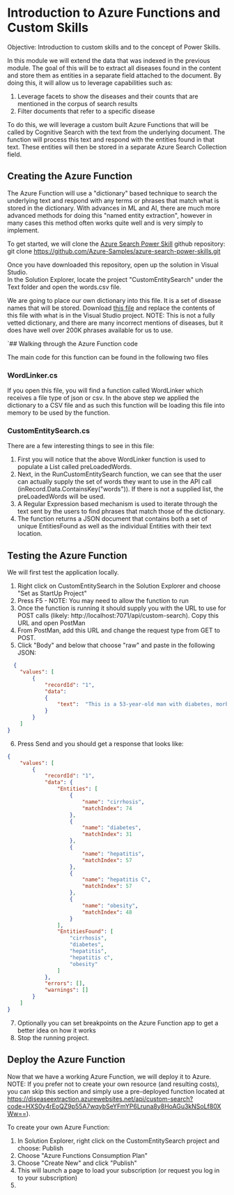 # Introduction to Azure Functions and Custom Skills
Objective: Introduction to custom skills and to the concept of Power Skills.

In this module we will extend the data that was indexed in the previous module.  The goal of this will be to extract all diseases found in the content and store them as entities in a separate field attached to the document.  By doing this, it will allow us to leverage capabilities such as:

1) Leverage facets to show the diseases and their counts that are mentioned in the corpus of search results
2) Filter documents that refer to a specific disease

To do this, we will leverage a custom built Azure Functions that will be called by Cognitive Search with the text from the underlying document.  The function will process this text and respond with the entities found in that text.  These entities will then be stored in a separate Azure Search Collection field.

## Creating the Azure Function

The Azure Function will use a "dictionary" based technique to search the underlying text and respond with any terms or phrases that match what is stored in the dictionary.  With advances in ML and AI, there are much more advanced methods for doing this "named entity extraction", however in many cases this method often works quite well and is very simply to implement.  

To get started, we will clone the [Azure Search Power Skill](https://github.com/Azure-Samples/azure-search-power-skills) github repository: git clone https://github.com/Azure-Samples/azure-search-power-skills.git

Once you have downloaded this repository, open up the solution in Visual Studio.  
In the Solution Explorer, locate the project "CustomEntitySearch" under the Text folder and open the words.csv file.

We are going to place our own dictionary into this file.  It is a set of disease names that will be stored.  Download [this file](https://kmworkshop.blob.core.windows.net/workshop-lab-files/words.csv) and replace the contents of this file with what is in the Visual Studio project.   NOTE: This is not a fully vetted dictionary, and there are many incorrect mentions of diseases, but it does have well over 200K phrases available for us to use.

`## Walking through the Azure Function code

The main code for this function can be found in the following two files

### WordLinker.cs

If you open this file, you will find a function called WordLinker which receives a file type of json or csv.  In the above step we applied the dictionary to a CSV file and as such this function will be loading this file into memory to be used by the function.

### CustomEntitySearch.cs

There are a few interesting things to see in this file: 

1) First you will notice that the above WordLinker function is used to populate a List called preLoadedWords.
2) Next, in the RunCustomEntitySearch function, we can see that the user can actually supply the set of words they want to use in the API call (inRecord.Data.ContainsKey("words")).  If there is not a supplied list, the preLoadedWords will be used.
3) A Regular Expression based mechanism is used to iterate through the text sent by the users to find phrases that match those of the dictionary.  
4) The function returns a JSON document that contains both a set of unique EntitiesFound as well as the individual Entities with their text location.

## Testing the Azure Function

We will first test the application locally.  

1) Right click on CustomEntitySearch in the Solution Explorer and choose "Set as StartUp Project"
2) Press F5 - NOTE: You may need to allow the function to run
3) Once the function is running it should supply you with the URL to use for POST calls (likely: http://localhost:7071/api/custom-search).  Copy this URL and open PostMan
4) From PostMan, add this URL and change the request type from GET to POST.
5) Click "Body" and below that choose "raw" and paste in the following JSON:

```json
  {
    "values": [
        {
            "recordId": "1",
            "data":
            {
                "text":  "This is a 53-year-old man with diabetes, morbid obesity, hepatitis C, and cirrhosis."
            }
        }
    ]
}
```

6) Press Send and you should get a response that looks like:


```json
{
    "values": [
        {
            "recordId": "1",
            "data": {
                "Entities": [
                    {
                        "name": "cirrhosis",
                        "matchIndex": 74
                    },
                    {
                        "name": "diabetes",
                        "matchIndex": 31
                    },
                    {
                        "name": "hepatitis",
                        "matchIndex": 57
                    },
                    {
                        "name": "hepatitis C",
                        "matchIndex": 57
                    },
                    {
                        "name": "obesity",
                        "matchIndex": 48
                    }
                ],
                "EntitiesFound": [
                    "cirrhosis",
                    "diabetes",
                    "hepatitis",
                    "hepatitis c",
                    "obesity"
                ]
            },
            "errors": [],
            "warnings": []
        }
    ]
}
```
7) Optionally you can set breakpoints on the Azure Function app to get a better idea on how it works
8) Stop the running project.

## Deploy the Azure Function

Now that we have a working Azure Function, we will deploy it to Azure.  NOTE: If you prefer not to create your own resource (and resulting costs), you can skip this section and simply use a pre-deployed function located at https://diseaseextraction.azurewebsites.net/api/custom-search?code=HXS0y4rEoQZ9p55A7wqybSeYFmYP6Lruna8y8HoAGu3kNSoLf80XWw==).

To create your own Azure Function:
1) In Solution Explorer, right click on the CustomEntitySearch project and choose: Publish
2) Choose "Azure Functions Consumption Plan"
3) Choose "Create New" and click "Publish"
4) This will launch a page to load your subscription (or request you log in to your subscription)
5) 
